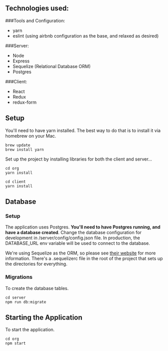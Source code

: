 ## Technologies used:

###Tools and Configuration:
* yarn
* eslint (using airbnb configuration as the base, and relaxed as desired)

###Server:
* Node
* Express
* Sequelize  (Relational Database ORM)
* Postgres

###Client:
* React
* Redux
* redux-form

## Setup

You'll need to have yarn installed.  The best way to do that is to install it via homebrew on your Mac.

```
brew update
brew install yarn
```

Set up the project by installing libraries for both the client and server...

```
cd org
yarn install

cd client
yarn install
```

## Database

### Setup 
The application uses Postgres.  **You'll need to have Postgres running, and have a database created**.  Change the database configuration for development in /server/config/config.json file.  In production, the DATABASE_URL env variable will be used to connect to the database.

We're using Sequelize as the ORM, so please see [their website](http://docs.sequelizejs.com/en/v3/) for more information.  There's a .sequelizerc file in the root of the project that sets up the directories for everything.

### Migrations

To create the database tables.

```
cd server
npm run db:migrate
```

## Starting the Application
To start the application.

```
cd org
npm start
```
